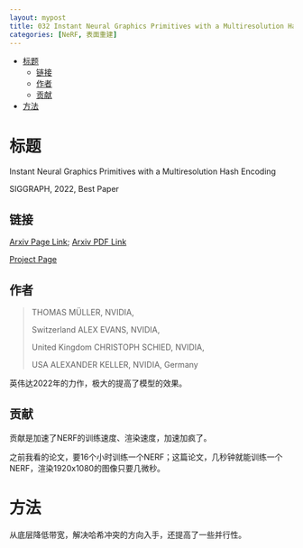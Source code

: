 ```yaml
---
layout: mypost
title: 032 Instant Neural Graphics Primitives with a Multiresolution Hash Encoding
categories: [NeRF, 表面重建]
---
```


- [标题](#标题)
  - [链接](#链接)
  - [作者](#作者)
  - [贡献](#贡献)
- [方法](#方法)

# 标题

Instant Neural Graphics Primitives with a Multiresolution Hash Encoding

SIGGRAPH, 2022, Best Paper

## 链接

[Arxiv Page Link](https://arxiv.org/abs/2201.05989); [Arxiv PDF Link](https://arxiv.org/pdf/2201.05989.pdf)

[Project Page](https://nvlabs.github.io/instant-ngp/)

## 作者

>  THOMAS MÜLLER, NVIDIA, 
>
> Switzerland ALEX EVANS, NVIDIA, 
>
> United Kingdom CHRISTOPH SCHIED, NVIDIA, 
>
> USA ALEXANDER KELLER, NVIDIA, Germany

英伟达2022年的力作，极大的提高了模型的效果。

## 贡献

贡献是加速了NERF的训练速度、渲染速度，加速加疯了。

之前我看的论文，要16个小时训练一个NERF；这篇论文，几秒钟就能训练一个NERF，渲染1920x1080的图像只要几微秒。

# 方法

从底层降低带宽，解决哈希冲突的方向入手，还提高了一些并行性。

